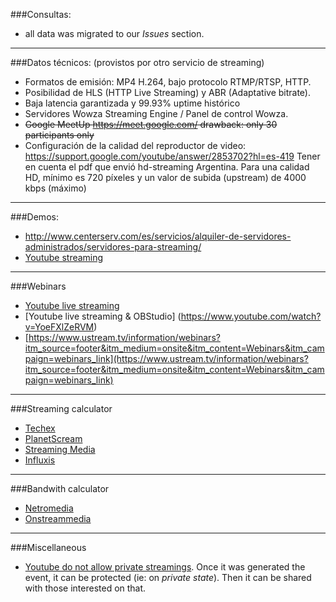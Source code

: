 ###Consultas:
* all data was migrated to our _Issues_ section. 

-----------

###Datos técnicos: (provistos por otro servicio de streaming)
* Formatos de emisión: MP4 H.264, bajo protocolo RTMP/RTSP, HTTP.
* Posibilidad de HLS (HTTP Live Streaming) y ABR (Adaptative bitrate).
* Baja latencia garantizada y 99.93% uptime histórico
* Servidores Wowza Streaming Engine / Panel de control Wowza.
* ~~Google MeetUp https://meet.google.com/  drawback: only 30 participants only~~
* Configuración de la calidad del reproductor de video: https://support.google.com/youtube/answer/2853702?hl=es-419 Tener en cuenta el pdf que envió hd-streaming Argentina. Para una calidad HD, mínimo es 720 píxeles y un valor de subida (upstream) de 4000 kbps (máximo)

------------
###Demos:
* http://www.centerserv.com/es/servicios/alquiler-de-servidores-administrados/servidores-para-streaming/
* [Youtube streaming](https://www.youtube.com/watch?v=1w8sKKCu2UQ)

------------

###Webinars
* [Youtube live streaming](https://www.youtube.com/my_live_events)
* [Youtube live streaming & OBStudio] (https://www.youtube.com/watch?v=YoeFXlZeRVM)
* [https://www.ustream.tv/information/webinars?itm_source=footer&itm_medium=onsite&itm_content=Webinars&itm_campaign=webinars_link](https://www.ustream.tv/information/webinars?itm_source=footer&itm_medium=onsite&itm_content=Webinars&itm_campaign=webinars_link)

------------

###Streaming calculator
* [Techex](http://www.techex.co.uk/streaming-calculator)
* [PlanetScream](http://www.planetstream.net/prices/live-event-calculator.html)
* [Streaming Media](https://streamingmediahosting.com/support/calculator/)
* [Influxis](https://influxis.com/calculator/)

------------

###Bandwith calculator
* [Netromedia](www.netromedia.com/knowledge-centre/bandwidth-calculator/)
* [Onstreammedia](support.onstreammedia.com/streaming_calc.php)

------------

###Miscellaneous
* [Youtube do not allow private streamings](http://forobeta.com/youtube/540111-streaming-privado.html
). Once it was generated the event, it can be protected (ie: on _private state_). Then it can be shared with those interested on that.